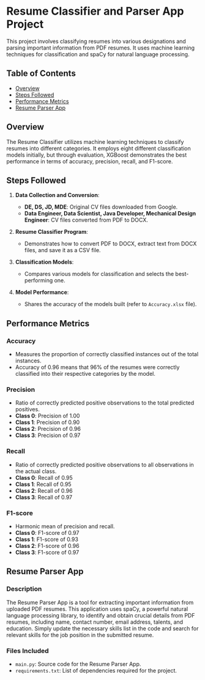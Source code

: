 # Resume Classifier and Parser App Project

This project involves classifying resumes into various designations and parsing important information from PDF resumes. It uses machine learning techniques for classification and spaCy for natural language processing.

## Table of Contents

- [Overview](#overview)
- [Steps Followed](#steps-followed)
- [Performance Metrics](#performance-metrics)
- [Resume Parser App](#resume-parser-app)

## Overview

The Resume Classifier utilizes machine learning techniques to classify resumes into different categories. It employs eight different classification models initially, but through evaluation, XGBoost demonstrates the best performance in terms of accuracy, precision, recall, and F1-score.

## Steps Followed

1. **Data Collection and Conversion**:
   - **DE, DS, JD, MDE**: Original CV files downloaded from Google.
   - **Data Engineer, Data Scientist, Java Developer, Mechanical Design Engineer**: CV files converted from PDF to DOCX.
   
2. **Resume Classifier Program**:
   - Demonstrates how to convert PDF to DOCX, extract text from DOCX files, and save it as a CSV file.

3. **Classification Models**:
   - Compares various models for classification and selects the best-performing one.

4. **Model Performance**:
   - Shares the accuracy of the models built (refer to `Accuracy.xlsx` file).

## Performance Metrics

### Accuracy

- Measures the proportion of correctly classified instances out of the total instances.
- Accuracy of 0.96 means that 96% of the resumes were correctly classified into their respective categories by the model.

### Precision

- Ratio of correctly predicted positive observations to the total predicted positives.
- **Class 0**: Precision of 1.00
- **Class 1**: Precision of 0.90
- **Class 2**: Precision of 0.96
- **Class 3**: Precision of 0.97

### Recall

- Ratio of correctly predicted positive observations to all observations in the actual class.
- **Class 0**: Recall of 0.95
- **Class 1**: Recall of 0.95
- **Class 2**: Recall of 0.96
- **Class 3**: Recall of 0.97

### F1-score

- Harmonic mean of precision and recall.
- **Class 0**: F1-score of 0.97
- **Class 1**: F1-score of 0.93
- **Class 2**: F1-score of 0.96
- **Class 3**: F1-score of 0.97

## Resume Parser App

### Description

The Resume Parser App is a tool for extracting important information from uploaded PDF resumes. This application uses spaCy, a powerful natural language processing library, to identify and obtain crucial details from PDF resumes, including name, contact number, email address, talents, and education. Simply update the necessary skills list in the code and search for relevant skills for the job position in the submitted resume.

### Files Included

- `main.py`: Source code for the Resume Parser App.
- `requirements.txt`: List of dependencies required for the project.



